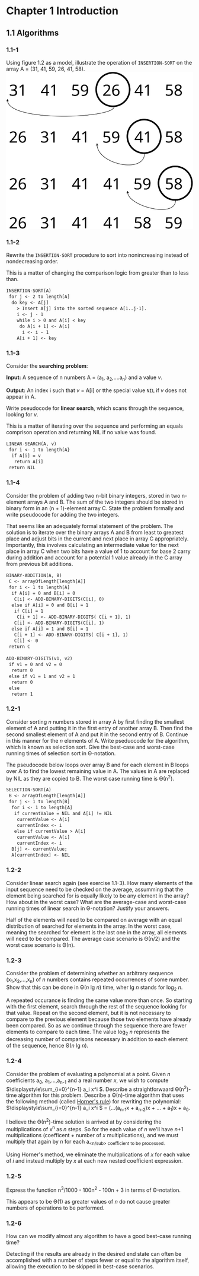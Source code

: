 # Chapter 1 Introduction
## 1.1 Algorithms
### 1.1-1 
Using figure 1.2 as a model, illustrate the operation of `INSERTION-SORT` on the array A = (31, 41, 59, 26, 41, 58).
![Insertion sort solution diagram for 31, 41, 59, 26, 41, 58](intro-to-algorithms-1.1-1.svg)
### 1.1-2 
Rewrite the `INSERTION-SORT` procedure to sort into nonincreasing instead of nondecreasing order.

This is a matter of changing the comparison logic from greater than to less than.

```
INSERTION-SORT(A)
 for j <- 2 to length[A]
  do key <- A[j]
    > Insert A[j] into the sorted sequence A[1..j-1].
    i <- j - 1
    while i > 0 and A[i] < key
     do A[i + 1] <- A[i]
      i <- i - 1
    A[i + 1] <- key
```
### 1.1-3
Consider the **searching problem**:

 **Input:** A sequence of n numbers A = (a<sub>1</sub>, a<sub>2</sub>,....a<sub>n</sub>) and a value _v_.
 
 **Output:** An index i such that _v_ = A[i] or tthe special value `NIL` if _v_ does not appear in A.
 
 Write pseudocode for **linear search**, which scans through the sequence, looking for _v_.

 This is a matter of iterating over the sequence and performing an equals comprison operation and returning NIL if no value was found.

 ```
 LINEAR-SEARCH(A, v)
  for i <- 1 to length[A}
   if A[i] = v
    return A[i]
  return NIL
 ```
### 1.1-4
Consider the problem of adding two n-bit binary integers, stored in two n-element arrays A and B. The sum of the two integers should be stored in binary form in an (n + 1)-element array C. State the problem formally and write pseudocode for adding the two integers.

That seems like an adequately formal statement of the problem. The solution is to iterate over the binary arrays A and B from least to greatest place and adjust bits in the current and next place in array C appropriately. Importantly, this involves calculating an intermediate value for the next place in array C when two bits have a value of 1 to account for base 2 carry during addition and account for a potential 1 value already in the C array from previous bit additions.
```
BINARY-ADDITION(A, B)
 C <- arrayOfLength[length[A]]
 for i <- 1 to length[A]
  if A[i] = 0 and B[i] = 0
   C[i] <- ADD-BINARY-DIGITS(C[i], 0)
  else if A[i] = 0 and B[i] = 1
   if C[i] = 1
    C[i + 1] <- ADD-BINARY-DIGITS( C[i + 1], 1)
   C[i] <- ADD-BINARY-DIGITS(C[i], 1)
  else if A[i] = 1 and B[i] = 1
   C[i + 1] <- ADD-BINARY-DIGITS( C[i + 1], 1)
   C[i] <- 0
 return C

ADD-BINARY-DIGITS(v1, v2)
 if v1 = 0 and v2 = 0
  return 0
 else if v1 = 1 and v2 = 1
  return 0
 else
  return 1
```
### 1.2-1
Consider sorting _n_ numbers stored in array A by first finding the smallest element of A and putting it in the first entry of another array B. Then find the second smallest element of A and put it in the second entry of B. Continue in this manner for the _n_ elements of A. Write pseduocode for the algorithm, which is known as selection sort. Give the best-case and worst-case running times of selection sort in Θ-notation.

The pseudocode below loops over array B and for each element in B loops over A to find the lowest remaining value in A. The values in A are replaced by NIL as they are copied to B. The worst case running time is Θ(n<sup>2</sup>).

```
SELECTION-SORT(A)
 B <- arrayOfLength[length[A]]
 for j <- 1 to length[B]
  for i <- 1 to length[A]
   if currentValue = NIL and A[i] != NIL
    currentValue <- A[i]
    currentIndex <- i
   else if currentValue > A[i]
    currentValue <- A[i]
    currentIndex <- i
  B[j] <- currentValue;
  A[currentIndex] <- NIL
```
### 1.2-2
Consider linear search again (see exercise 1.1-3). How many elements of the input sequence need to be checked on the average, assumming that the element being searched for is equally likely to be any element in the array? How about in the worst case? What are the average-case and worst-case running times of linear search in Θ-notation? Justify your answers.

Half of the elements will need to be compared on average with an equal distribution of searched for elements in the array. In the worst case, meaning the searched for element is the last one in the array, all elements will need to be compared. The average case scenario is Θ(n/2) and the worst case scenario is Θ(n).

### 1.2-3
Consider the problem of determining whether an arbitrary sequence (x<sub>1</sub>,x<sub>2</sub>,...,x<sub>n</sub>) of _n_ numbers contains repeated occurrences of some number. Show that this can be done in Θ(_n_ lg _n_) time, wher lg _n_ stands for log<sub>2</sub> _n_.

A repeated occurance is finding the same value more than once. So starting with the first element, search through the rest of the sequence looking for that value. Repeat on the second element, but it is not necessary to compare to the previous element because those two elements have already been compared. So as we continue through the sequence there are fewer elements to compare to each time. The value log<sub>2</sub> _n_ represents the decreasing number of comparisons necessary in addition to each element of the sequence, hence Θ(_n_ lg _n_). 

### 1.2-4
Consider the problem of evaluating a polynomial at a point. Given _n_ coefficients a<sub>0</sub>, a<sub>1</sub>,...,a<sub>n-1</sub> and a real number _x_, we wish to compute $`\displaystyle\sum_{i=0}^{n-1} a_i x^i `$. Describe a straightforwaard Θ(n<sup>2</sup>)-time algorithm for this problem. Describe a Θ(n)-time algorithm that uses the following method (called [Horner's rule](https://infogalactic.com/info/Horner%27s_method)) for rewriting the polynomial:
$`\displaystyle\sum_{i=0}^{n-1} a_i x^i `$ = (...(a<sub>n-1</sub>x + a<sub>n-2</sub>)x + ... + a<sub>1</sub>)x + a<sub>0</sub>.

I believe the Θ(n<sup>2</sup>)-time solution is arrived at by considering the multiplications of x<sup>n</sup> as _n_ steps. So for the each value of _n_ we'll have _n_+1 multiplications (coefficent + number of _x_ multiplications), and we must multiply that again by _n_ for each a<sub><n/sub> coefficient to be processed.

Using Horner's method, we eliminate the multiplications of _x_ for each value of _i_ and instead multiply by _x_ at each new nested coefficient expression.

### 1.2-5
Express the function n<sup>3</sup>/1000 - 100n<sup>2</sup> - 100n + 3 in terms of Θ-notation.

This appears to be Θ(1) as greater values of _n_ do not cause greater numbers of operations to be performed.

### 1.2-6
How can we modify almost any algorithm to have a good best-case running time?

Detecting if the results are already in the desired end state can often be accomplished with a number of steps fewer or equal to the algorithm itself, allowing the execution to be skipped in best-case scenarios.
